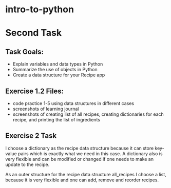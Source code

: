 # intro-to-python

# Second Task

## Task Goals:

- Explain variables and data types in Python
- Summarize the use of objects in Python
- Create a data structure for your Recipe app

## Exercise 1.2 Files:

- code practice 1-5 using data structures in different cases
- screenshots of learning journal
- screenshots of creating list of all recipes, creating dictionaries for each recipe, and printing the list of ingredients

## Exercise 2 Task

I choose a dictionary as the recipe data structure because it can store key-value pairs which is exactly what we need in this case. A dictionary also is very flexible and can be modified or changed if one needs to make an update to the recipe.

As an outer structure for the recipe data structure all_recipes I choose a list, because it is very flexible and one can add, remove and reorder recipes.
